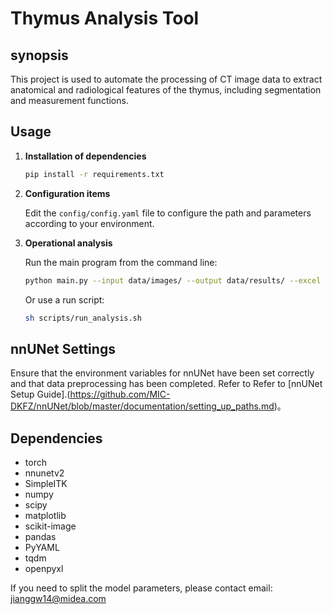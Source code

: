# Thymus Analysis Tool

## synopsis

This project is used to automate the processing of CT image data to extract anatomical and radiological features of the thymus, including segmentation and measurement functions.

##

## Usage

1. **Installation of dependencies**

    ```bash
    pip install -r requirements.txt
    ```

2. **Configuration items**

    Edit the `config/config.yaml` file to configure the path and parameters according to your environment.

3. **Operational analysis**

    Run the main program from the command line:

    ```bash
    python main.py --input data/images/ --output data/results/ --excel data/results/result.xlsx --config config/config.yaml
    ```

    Or use a run script:

    ```bash
    sh scripts/run_analysis.sh
    ```

## nnUNet Settings

Ensure that the environment variables for nnUNet have been set correctly and that data preprocessing has been completed. 
Refer to Refer to [nnUNet Setup Guide].(https://github.com/MIC-DKFZ/nnUNet/blob/master/documentation/setting_up_paths.md)。

## Dependencies

- torch
- nnunetv2
- SimpleITK
- numpy
- scipy
- matplotlib
- scikit-image
- pandas
- PyYAML
- tqdm
- openpyxl

If you need to split the model parameters, please contact email: jianggw14@midea.com
